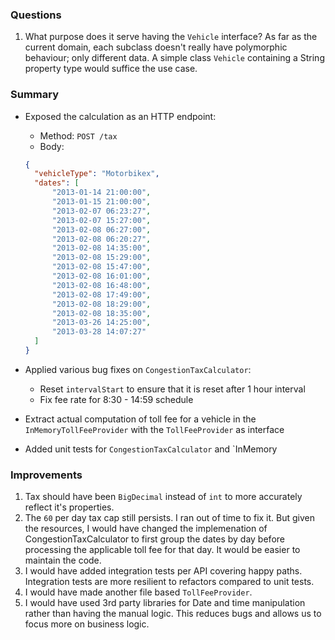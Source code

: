 ### Questions
1. What purpose does it serve having the `Vehicle` interface? As far as the current domain, each subclass doesn't really
have polymorphic behaviour; only different data. A simple class `Vehicle` containing a String property type would suffice 
the use case.

### Summary
* Exposed the calculation as an HTTP endpoint:
  * Method: `POST /tax`
  * Body:
  ```json
  {
    "vehicleType": "Motorbikex",
    "dates": [
        "2013-01-14 21:00:00",
        "2013-01-15 21:00:00",
        "2013-02-07 06:23:27",
        "2013-02-07 15:27:00",
        "2013-02-08 06:27:00",
        "2013-02-08 06:20:27",
        "2013-02-08 14:35:00",
        "2013-02-08 15:29:00",
        "2013-02-08 15:47:00",
        "2013-02-08 16:01:00",
        "2013-02-08 16:48:00",
        "2013-02-08 17:49:00",
        "2013-02-08 18:29:00",
        "2013-02-08 18:35:00",
        "2013-03-26 14:25:00",
        "2013-03-28 14:07:27"
    ]
  }
  ```

* Applied various bug fixes on `CongestionTaxCalculator`:
  * Reset `intervalStart` to ensure that it is reset after 1 hour interval
  * Fix fee rate for 8:30 - 14:59 schedule
* Extract actual computation of toll fee for a vehicle in the `InMemoryTollFeeProvider` with the `TollFeeProvider` as interface
* Added unit tests for `CongestionTaxCalculator` and `InMemory


### Improvements
1. Tax should have been `BigDecimal` instead of `int` to more accurately reflect it's properties.
2. The `60` per day tax cap still persists. I ran out of time to fix it. But given the resources, I would have changed the implemenation of CongestionTaxCalculator to first group the dates by day before processing the applicable toll fee for that day. It would be easier to maintain the code.
3. I would have added integration tests per API covering happy paths. Integration tests are more resilient to refactors compared to unit tests.
4. I would have made another file based `TollFeeProvider`.
5. I would have used 3rd party libraries for Date and time manipulation rather than having the manual logic. This reduces bugs and allows us to focus more on business logic.
